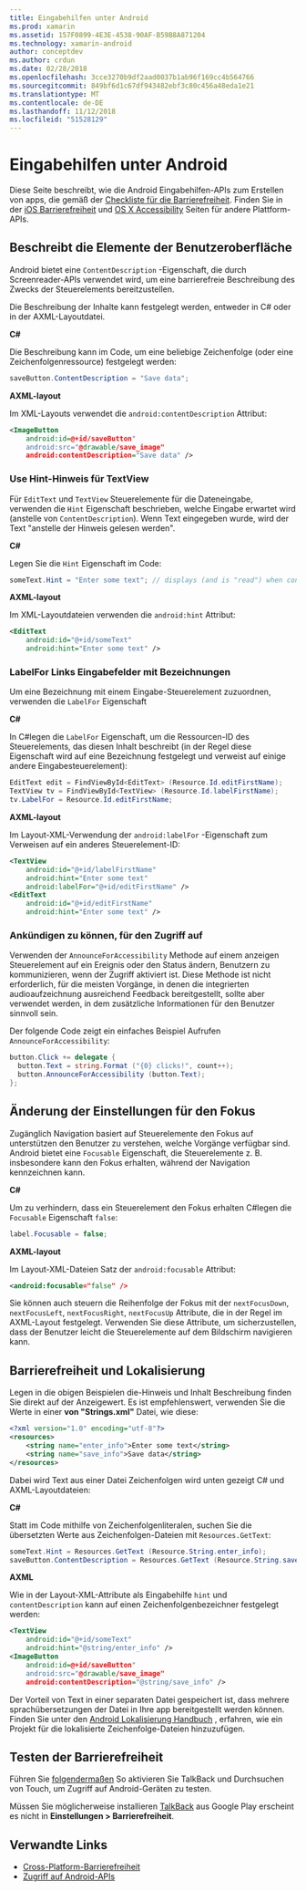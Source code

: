 ```yaml
---
title: Eingabehilfen unter Android
ms.prod: xamarin
ms.assetid: 157F0899-4E3E-4538-90AF-B59B8A871204
ms.technology: xamarin-android
author: conceptdev
ms.author: crdun
ms.date: 02/28/2018
ms.openlocfilehash: 3cce3270b9df2aad0037b1ab96f169cc4b564766
ms.sourcegitcommit: 849bf6d1c67df943482ebf3c80c456a48eda1e21
ms.translationtype: MT
ms.contentlocale: de-DE
ms.lasthandoff: 11/12/2018
ms.locfileid: "51528129"
---
```

# <a name="accessibility-on-android"></a>Eingabehilfen unter Android

Diese Seite beschreibt, wie die Android Eingabehilfen-APIs zum Erstellen von apps, die gemäß der [Checkliste für die Barrierefreiheit](~/cross-platform/app-fundamentals/accessibility.md).
Finden Sie in der [iOS Barrierefreiheit](~/ios/app-fundamentals/accessibility.md) und [OS X Accessibility](~/mac/app-fundamentals/accessibility.md) Seiten für andere Plattform-APIs.


## <a name="describing-ui-elements"></a>Beschreibt die Elemente der Benutzeroberfläche

Android bietet eine `ContentDescription` -Eigenschaft, die durch Screenreader-APIs verwendet wird, um eine barrierefreie Beschreibung des Zwecks der Steuerelements bereitzustellen.

Die Beschreibung der Inhalte kann festgelegt werden, entweder in C# oder in der AXML-Layoutdatei.

**C#**

Die Beschreibung kann im Code, um eine beliebige Zeichenfolge (oder eine Zeichenfolgenressource) festgelegt werden:

```csharp
saveButton.ContentDescription = "Save data";
```

**AXML-layout**

Im XML-Layouts verwendet die `android:contentDescription` Attribut:

```xml
<ImageButton
    android:id=@+id/saveButton"
    android:src="@drawable/save_image"
    android:contentDescription="Save data" />
```

### <a name="use-hint-for-textview"></a>Use Hint-Hinweis für TextView

Für `EditText` und `TextView` Steuerelemente für die Dateneingabe, verwenden die `Hint` Eigenschaft beschrieben, welche Eingabe erwartet wird (anstelle von `ContentDescription`).
Wenn Text eingegeben wurde, wird der Text "anstelle der Hinweis gelesen werden".

**C#**

Legen Sie die `Hint` Eigenschaft im Code:

```csharp
someText.Hint = "Enter some text"; // displays (and is "read") when control is empty
```

**AXML-layout**

Im XML-Layoutdateien verwenden die `android:hint` Attribut:

```xml
<EditText
    android:id="@+id/someText"
    android:hint="Enter some text" />
```


### <a name="labelfor-links-input-fields-with-labels"></a>LabelFor Links Eingabefelder mit Bezeichnungen

Um eine Bezeichnung mit einem Eingabe-Steuerelement zuzuordnen, verwenden die `LabelFor` Eigenschaft

**C#**

In C#legen die `LabelFor` Eigenschaft, um die Ressourcen-ID des Steuerelements, das diesen Inhalt beschreibt (in der Regel diese Eigenschaft wird auf eine Bezeichnung festgelegt und verweist auf einige andere Eingabesteuerelement):

```csharp
EditText edit = FindViewById<EditText> (Resource.Id.editFirstName);
TextView tv = FindViewById<TextView> (Resource.Id.labelFirstName);
tv.LabelFor = Resource.Id.editFirstName;
```

**AXML-layout**

Im Layout-XML-Verwendung der `android:labelFor` -Eigenschaft zum Verweisen auf ein anderes Steuerelement-ID:

```xml
<TextView
    android:id="@+id/labelFirstName"
    android:hint="Enter some text"
    android:labelFor="@+id/editFirstName" />
<EditText
    android:id="@+id/editFirstName"
    android:hint="Enter some text" />
```

### <a name="announce-for-accessibility"></a>Ankündigen zu können, für den Zugriff auf

Verwenden der `AnnounceForAccessibility` Methode auf einem anzeigen Steuerelement auf ein Ereignis oder den Status ändern, Benutzern zu kommunizieren, wenn der Zugriff aktiviert ist. Diese Methode ist nicht erforderlich, für die meisten Vorgänge, in denen die integrierten audioaufzeichnung ausreichend Feedback bereitgestellt, sollte aber verwendet werden, in dem zusätzliche Informationen für den Benutzer sinnvoll sein.

Der folgende Code zeigt ein einfaches Beispiel Aufrufen `AnnounceForAccessibility`:

```csharp
button.Click += delegate {
  button.Text = string.Format ("{0} clicks!", count++);
  button.AnnounceForAccessibility (button.Text);
};
```

## <a name="changing-focus-settings"></a>Änderung der Einstellungen für den Fokus

Zugänglich Navigation basiert auf Steuerelemente den Fokus auf unterstützen den Benutzer zu verstehen, welche Vorgänge verfügbar sind. Android bietet eine `Focusable` Eigenschaft, die Steuerelemente z. B. insbesondere kann den Fokus erhalten, während der Navigation kennzeichnen kann.

**C#**

Um zu verhindern, dass ein Steuerelement den Fokus erhalten C#legen die `Focusable` Eigenschaft `false`:

```csharp
label.Focusable = false;
```

**AXML-layout**

Im Layout-XML-Dateien Satz der `android:focusable` Attribut:

```xml
<android:focusable="false" />
```

Sie können auch steuern die Reihenfolge der Fokus mit der `nextFocusDown`, `nextFocusLeft`, `nextFocusRight`, `nextFocusUp` Attribute, die in der Regel im AXML-Layout festgelegt. Verwenden Sie diese Attribute, um sicherzustellen, dass der Benutzer leicht die Steuerelemente auf dem Bildschirm navigieren kann.


## <a name="accessibility-and-localization"></a>Barrierefreiheit und Lokalisierung

Legen in die obigen Beispielen die-Hinweis und Inhalt Beschreibung finden Sie direkt auf der Anzeigewert. Es ist empfehlenswert, verwenden Sie die Werte in einer **von "Strings.xml"** Datei, wie diese:

```xml
<?xml version="1.0" encoding="utf-8"?>
<resources>
    <string name="enter_info">Enter some text</string>
    <string name="save_info">Save data</string>
</resources>
```

Dabei wird Text aus einer Datei Zeichenfolgen wird unten gezeigt C# und AXML-Layoutdateien:

**C#**

Statt im Code mithilfe von Zeichenfolgenliteralen, suchen Sie die übersetzten Werte aus Zeichenfolgen-Dateien mit `Resources.GetText`:

```csharp
someText.Hint = Resources.GetText (Resource.String.enter_info);
saveButton.ContentDescription = Resources.GetText (Resource.String.save_info);
```

**AXML**

Wie in der Layout-XML-Attribute als Eingabehilfe `hint` und `contentDescription` kann auf einen Zeichenfolgenbezeichner festgelegt werden:

```xml
<TextView
    android:id="@+id/someText"
    android:hint="@string/enter_info" />
<ImageButton
    android:id=@+id/saveButton"
    android:src="@drawable/save_image"
    android:contentDescription="@string/save_info" />
```

Der Vorteil von Text in einer separaten Datei gespeichert ist, dass mehrere sprachübersetzungen der Datei in Ihre app bereitgestellt werden können. Finden Sie unter den [Android Lokalisierung Handbuch](~/android/app-fundamentals/localization.md) , erfahren, wie ein Projekt für die lokalisierte Zeichenfolge-Dateien hinzuzufügen.


## <a name="testing-accessibility"></a>Testen der Barrierefreiheit

Führen Sie [folgendermaßen](http://developer.android.com/training/accessibility/testing.html#how-to) So aktivieren Sie TalkBack und Durchsuchen von Touch, um Zugriff auf Android-Geräten zu testen.

Müssen Sie möglicherweise installieren [TalkBack](https://play.google.com/store/apps/details?id=com.google.android.marvin.talkback) aus Google Play erscheint es nicht in **Einstellungen > Barrierefreiheit**.


## <a name="related-links"></a>Verwandte Links

- [Cross-Platform-Barrierefreiheit](~/cross-platform/app-fundamentals/accessibility.md)
- [Zugriff auf Android-APIs](http://developer.android.com/guide/topics/ui/accessibility/index.html)
